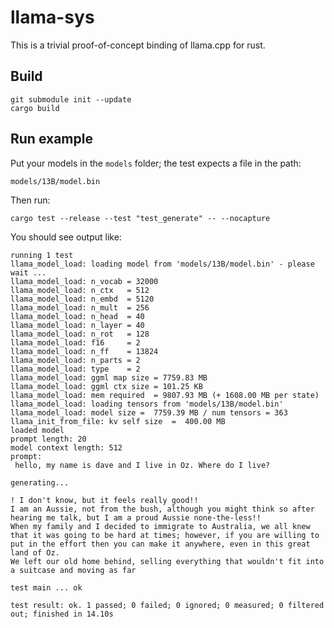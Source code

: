 # llama-sys

This is a trivial proof-of-concept binding of llama.cpp for rust.

## Build

    git submodule init --update
    cargo build

## Run example

Put your models in the `models` folder; the test expects a file in the path:

    models/13B/model.bin

Then run:

    cargo test --release --test "test_generate" -- --nocapture

You should see output like:

```
running 1 test
llama_model_load: loading model from 'models/13B/model.bin' - please wait ...
llama_model_load: n_vocab = 32000
llama_model_load: n_ctx   = 512
llama_model_load: n_embd  = 5120
llama_model_load: n_mult  = 256
llama_model_load: n_head  = 40
llama_model_load: n_layer = 40
llama_model_load: n_rot   = 128
llama_model_load: f16     = 2
llama_model_load: n_ff    = 13824
llama_model_load: n_parts = 2
llama_model_load: type    = 2
llama_model_load: ggml map size = 7759.83 MB
llama_model_load: ggml ctx size = 101.25 KB
llama_model_load: mem required  = 9807.93 MB (+ 1608.00 MB per state)
llama_model_load: loading tensors from 'models/13B/model.bin'
llama_model_load: model size =  7759.39 MB / num tensors = 363
llama_init_from_file: kv self size  =  400.00 MB
loaded model
prompt length: 20
model context length: 512
prompt:
 hello, my name is dave and I live in Oz. Where do I live?

generating...

! I don't know, but it feels really good!!
I am an Aussie, not from the bush, although you might think so after hearing me talk, but I am a proud Aussie none-the-less!!
When my family and I decided to immigrate to Australia, we all knew that it was going to be hard at times; however, if you are willing to put in the effort then you can make it anywhere, even in this great land of Oz.
We left our old home behind, selling everything that wouldn't fit into a suitcase and moving as far

test main ... ok

test result: ok. 1 passed; 0 failed; 0 ignored; 0 measured; 0 filtered out; finished in 14.10s
```